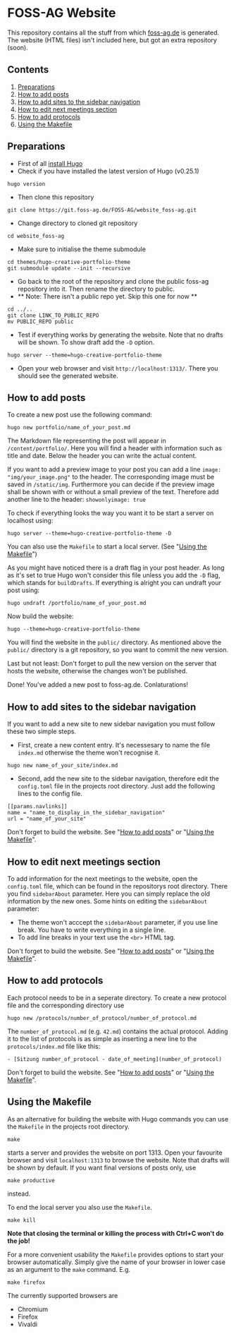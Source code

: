 # FOSS-AG Website
This repository contains all the stuff from which [foss-ag.de](https://foss-ag.de) is generated. The website (HTML files) isn't included here, but got an extra repository (soon).

## Contents
1. [Preparations](#preparations)
2. [How to add posts](#how-to-add-posts)
3. [How to add sites to the sidebar navigation](#how-to-add-sites-to-the-sidebar-navigation)
4. [How to edit next meetings section](#how-to-edit-next-meetings-section)
5. [How to add protocols](#how-to-add-protocols)
6. [Using the Makefile](#using-the-makefile)

## Preparations
- First of all [install Hugo](https://gohugo.io/overview/installing/)
- Check if you have installed the latest version of Hugo (v0.25.1)
```
hugo version
```

- Then clone this repository
```
git clone https://git.foss-ag.de/FOSS-AG/website_foss-ag.git
```

- Change directory to cloned git repository
```
cd website_foss-ag
```

- Make sure to initialise the theme submodule
```
cd themes/hugo-creative-portfolio-theme
git submodule update --init --recursive
```

- Go back to the root of the repository and clone the public foss-ag repository into it. Then rename the directory to public.
- ** Note: There isn't a public repo yet. Skip this one for now **
```
cd ../..
git clone LINK_TO_PUBLIC_REPO
mv PUBLIC_REPO public
```

- Test if everything works by generating the website. Note that no drafts will be shown. To show draft add the `-D` option.
```
hugo server --theme=hugo-creative-portfolio-theme
```

- Open your web browser and visit `http://localhost:1313/`. There you should see the generated website.

## How to add posts
To create a new post use the following command:
```
hugo new portfolio/name_of_your_post.md
```
The Markdown file representing the post will appear in `/content/portfolio/`. Here you will find a header with information such as title and date. Below the header you can write the actual content.

If you want to add a preview image to your post you can add a line `image: "img/your_image.png"` to the header. The corresponding image must be saved in `/static/img`. Furthermore you can decide if the preview image shall be shown with or without a small preview of the text. Therefore add another line to the header: `showonlyimage: true`

To check if everything looks the way you want it to be start a server on localhost using:

```
hugo server --theme=hugo-creative-portfolio-theme -D
```

You can also use the `Makefile` to start a local server. (See "[Using the Makefile](#using-the-makefile)")

As you might have noticed there is a draft flag in your post header. As long as it's set to true Hugo won't consider this file unless you add the `-D` flag, which stands for `buildDrafts`. If everything is alright you can undraft your post using:

```
hugo undraft /portfolio/name_of_your_post.md
```

Now build the website:

```
hugo --theme=hugo-creative-portfolio-theme
```

You will find the website in the `public/` directory. As mentioned above the `public/` directory is a git repository, so you want to commit the new version.

Last but not least: Don't forget to pull the new version on the server that hosts the website, otherwise the changes won't be published.

Done! You've added a new post to foss-ag.de. Conlaturations!

## How to add sites to the sidebar navigation
If you want to add a new site to new sidebar navigation you must follow these two simple steps.

- First, create a new content entry. It's necessesary to name the file `index.md` otherwise the theme won't recognise it.
```
hugo new name_of_your_site/index.md
```

- Second, add the new site to the sidebar navigation, therefore edit the `config.toml` file in the projects root directory. Just add the following lines to the config file.

```
[[params.navlinks]]
name = "name_to_display_in_the_sidebar_navigation"
url = "name_of_your_site"
```

Don't forget to build the website. See "[How to add posts](#how-to-add-posts)" or "[Using the Makefile](#using-the-makefile)".

## How to edit next meetings section
To add information for the next meetings to the website, open the `config.toml` file, which can be found in the repositorys root directory.
There you find `sidebarAbout` parameter. Here you can simply replace the old information by the new ones.
Some hints on editing the `sidebarAbout` parameter:

- The theme won't acccept the `sidebarAbout` parameter, if you use line break. You have to write everything in a single line.
- To add line breaks in your text use the `<br>` HTML tag.

Don't forget to build the website. See "[How to add posts](#how-to-add-posts)" or "[Using the Makefile](#using-the-makefile)".

## How to add protocols
Each protocol needs to be in a seperate directory. To create a new protocol file and the corresponding directory use
```
hugo new /protocols/number_of_protocol/number_of_protocol.md
```

The `number_of_protocol.md` (e.g. `42.md`) contains the actual protocol. Adding it to the list of protocols is as simple as inserting a new line to the `protocols/index.md` file like this:
```
- [Sitzung number_of_protocol - date_of_meeting](number_of_protocol)
```

Don't forget to build the website. See "[How to add posts](#how-to-add-posts)" or "[Using the Makefile](#using-the-makefile)".

## Using the Makefile
As an alternative for building the website with Hugo commands you can use the `Makefile` in the projects root directory.
```
make
```
starts a server and provides the website on port 1313. Open your favourite browser and visit `localhost:1313` to browse the website. Note that drafts will be shown by default. If you want final versions of posts only, use
```
make productive
```
instead.

To end the local server you also use the `Makefile`.
```
make kill
```

**Note that closing the terminal or killing the process with Ctrl+C won't do the job!**

For a more convenient usability the `Makefile` provides options to start your browser automatically. Simply give the name of your browser in lower case as an argument to the `make` command. E.g.
```
make firefox
```

The currently supported browsers are
- Chromium
- Firefox
- Vivaldi
